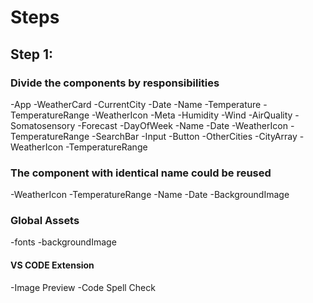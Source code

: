 # Steps

## Step 1:

### Divide the components by responsibilities

-App
   -WeatherCard
       -CurrentCity
           -Date
           -Name
           -Temperature
           -TemperatureRange
           -WeatherIcon
           -Meta
               -Humidity
               -Wind
               -AirQuality
               -Somatosensory
       -Forecast
           -DayOfWeek
              -Name
              -Date
              -WeatherIcon
              -TemperatureRange
       -SearchBar
           -Input
           -Button
       -OtherCities
           -CityArray
               -WeatherIcon
               -TemperatureRange

### The component with identical name could be reused

-WeatherIcon
-TemperatureRange
-Name
-Date
-BackgroundImage

### Global Assets

-fonts
-backgroundImage

#### VS CODE Extension
-Image Preview
-Code Spell Check